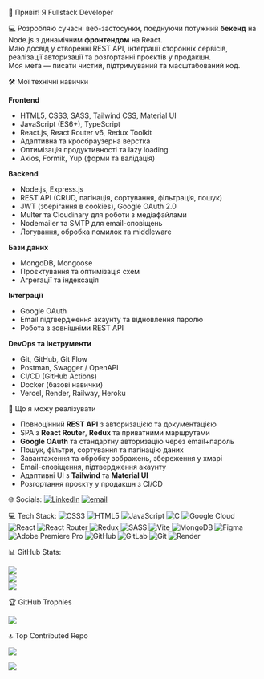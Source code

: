 👋 Привіт! Я Fullstack Developer

💻 Розробляю сучасні веб-застосунки, поєднуючи потужний **бекенд** на Node.js з динамічним **фронтендом** на React.  
Маю досвід у створенні REST API, інтеграції сторонніх сервісів, реалізації авторизації та розгортанні проєктів у продакшн.  
Моя мета — писати чистий, підтримуваний та масштабований код.

🛠 Мої технічні навички

**Frontend**
- HTML5, CSS3, SASS, Tailwind CSS, Material UI
- JavaScript (ES6+), TypeScript
- React.js, React Router v6, Redux Toolkit
- Адаптивна та кросбраузерна верстка
- Оптимізація продуктивності та lazy loading
- Axios, Formik, Yup (форми та валідація)

**Backend**
- Node.js, Express.js
- REST API (CRUD, пагінація, сортування, фільтрація, пошук)
- JWT (зберігання в cookies), Google OAuth 2.0
- Multer та Cloudinary для роботи з медіафайлами
- Nodemailer та SMTP для email-сповіщень
- Логування, обробка помилок та middleware

**Бази даних**
- MongoDB, Mongoose
- Проєктування та оптимізація схем
- Агрегації та індексація

**Інтеграції**
- Google OAuth
- Email підтвердження акаунту та відновлення паролю
- Робота з зовнішніми REST API

**DevOps та інструменти**
- Git, GitHub, Git Flow
- Postman, Swagger / OpenAPI
- CI/CD (GitHub Actions)
- Docker (базові навички)
- Vercel, Render, Railway, Heroku

🌟 Що я можу реалізувати
- Повноцінний **REST API** з авторизацією та документацією
- SPA з **React Router**, **Redux** та приватними маршрутами
- **Google OAuth** та стандартну авторизацію через email+пароль
- Пошук, фільтри, сортування та пагінацію даних
- Завантаження та обробку зображень, збереження у хмарі
- Email-сповіщення, підтвердження акаунту
- Адаптивні UI з **Tailwind** та **Material UI**
- Розгортання проєкту у продакшн з CI/CD



🌐 Socials:
[![LinkedIn](https://img.shields.io/badge/LinkedIn-%230077B5.svg?logo=linkedin&logoColor=white)](https://linkedin.com/in/http://www.linkedin.com/in/lukianov-illia) [![email](https://img.shields.io/badge/Email-D14836?logo=gmail&logoColor=white)](mailto:Lukjanovilly@gmail.com) 

💻 Tech Stack:
![CSS3](https://img.shields.io/badge/css3-%231572B6.svg?style=for-the-badge&logo=css3&logoColor=white) ![HTML5](https://img.shields.io/badge/html5-%23E34F26.svg?style=for-the-badge&logo=html5&logoColor=white) ![JavaScript](https://img.shields.io/badge/javascript-%23323330.svg?style=for-the-badge&logo=javascript&logoColor=%23F7DF1E) ![C](https://img.shields.io/badge/c-%2300599C.svg?style=for-the-badge&logo=c&logoColor=white) ![Google Cloud](https://img.shields.io/badge/GoogleCloud-%234285F4.svg?style=for-the-badge&logo=google-cloud&logoColor=white) ![React](https://img.shields.io/badge/react-%2320232a.svg?style=for-the-badge&logo=react&logoColor=%2361DAFB) ![React Router](https://img.shields.io/badge/React_Router-CA4245?style=for-the-badge&logo=react-router&logoColor=white) ![Redux](https://img.shields.io/badge/redux-%23593d88.svg?style=for-the-badge&logo=redux&logoColor=white) ![SASS](https://img.shields.io/badge/SASS-hotpink.svg?style=for-the-badge&logo=SASS&logoColor=white) ![Vite](https://img.shields.io/badge/vite-%23646CFF.svg?style=for-the-badge&logo=vite&logoColor=white) ![MongoDB](https://img.shields.io/badge/MongoDB-%234ea94b.svg?style=for-the-badge&logo=mongodb&logoColor=white) ![Figma](https://img.shields.io/badge/figma-%23F24E1E.svg?style=for-the-badge&logo=figma&logoColor=white) ![Adobe Premiere Pro](https://img.shields.io/badge/Adobe%20Premiere%20Pro-9999FF.svg?style=for-the-badge&logo=Adobe%20Premiere%20Pro&logoColor=white) ![GitHub](https://img.shields.io/badge/github-%23121011.svg?style=for-the-badge&logo=github&logoColor=white) ![GitLab](https://img.shields.io/badge/gitlab-%23181717.svg?style=for-the-badge&logo=gitlab&logoColor=white) ![Git](https://img.shields.io/badge/git-%23F05033.svg?style=for-the-badge&logo=git&logoColor=white) ![Render](https://img.shields.io/badge/Render-%46E3B7.svg?style=for-the-badge&logo=render&logoColor=white)

📊 GitHub Stats:

![](https://github-readme-stats.vercel.app/api?username=illia-lukianov&theme=aura_dark&hide_border=false&include_all_commits=false&count_private=false)<br/>
![](https://nirzak-streak-stats.vercel.app/?user=illia-lukianov&theme=aura_dark&hide_border=false)<br/>
![](https://github-readme-stats.vercel.app/api/top-langs/?username=illia-lukianov&theme=aura_dark&hide_border=false&include_all_commits=false&count_private=false&layout=compact)

🏆 GitHub Trophies

![](https://github-profile-trophy.vercel.app/?username=illia-lukianov&theme=dark&no-frame=false&no-bg=false&margin-w=4)

🔝 Top Contributed Repo

![](https://github-contributor-stats.vercel.app/api?username=illia-lukianov&limit=5&theme=dark&combine_all_yearly_contributions=true)

[![](https://visitcount.itsvg.in/api?id=illia-lukianov&icon=1&color=1)](https://visitcount.itsvg.in)
